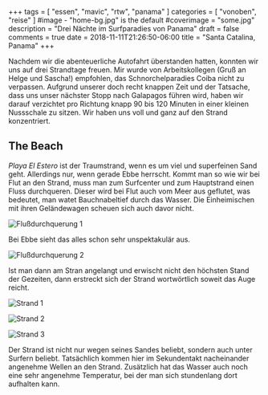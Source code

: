 +++
tags = [
    "essen",
    "mavic",
    "rtw",
    "panama"
    ]
categories = [
    "vonoben",
    "reise"
]
#image - "home-bg.jpg" is the default
#coverimage = "some.jpg"
description = "Drei Nächte im Surfparadies von Panama"
draft = false
comments = true
date = 2018-11-11T21:26:50-06:00
title = "Santa Catalina, Panama"
+++

Nachdem wir die abenteuerliche Autofahrt überstanden hatten, konnten wir uns auf drei Strandtage freuen. Mir wurde von Arbeitskollegen (Gruß an Helge und Sascha!) empfohlen, das Schnorchelparadies Coiba nicht zu verpassen. Aufgrund unserer doch recht knappen Zeit und der Tatsache, dass uns unser nächster Stopp nach Galapagos führen wird, haben wir darauf verzichtet pro Richtung knapp 90 bis 120 Minuten in einer kleinen Nussschale zu sitzen. Wir haben uns voll und ganz auf den Strand konzentriert.

## The Beach

_Playa El Estero_ ist der Traumstrand, wenn es um viel und superfeinen Sand geht. Allerdings nur, wenn gerade Ebbe herrscht. Kommt man so wie wir bei Flut an den Strand, muss man zum Surfcenter und zum Hauptstrand einen Fluss durchqueren. Dieser wird bei Flut auch vom Meer aus geflutet, was bedeutet, man watet Bauchnabeltief durch das Wasser. Die Einheimischen mit ihren Geländewagen scheuen sich auch davor nicht.

![Flußdurchquerung 1](/img/IMG_20181104_121620.jpg "Flußdurchquerung mit allen Hilfsmitteln")

Bei Ebbe sieht das alles schon sehr unspektakulär aus.

![Flußdurchquerung 2](/img/IMG_20181103_173745.jpg "Flußdurchquerung, oder Bächlein")

Ist man dann am Stran angelangt und erwischt nicht den höchsten Stand der Gezeiten, dann erstreckt sich der Strand wortwörtlich soweit das Auge reicht.

![Strand 1](/img/IMG_20181104_163609.jpg "Endloser Strand mit einem dünnen Wasserfilm")

![Strand 2](/img/IMG_20181104_163759.jpg "Durch die Reflektionen wirkt der Strand wie ein Spiegel")

![Strand 3](/img/IMG_20181105_085746.jpg "Panama 2018")

Der Strand ist nicht nur wegen seines Sandes beliebt, sondern auch unter Surfern beliebt. Tatsächlich kommen hier im Sekundentakt nacheinander angenehme Wellen an den Strand. Zusätzlich hat das Wasser auch noch eine sehr angenehme Temperatur, bei der man sich stundenlang dort aufhalten kann.



